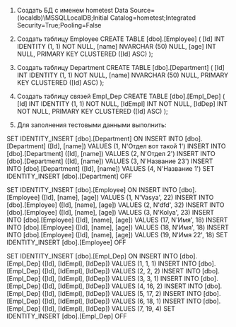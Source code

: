 1. Создать БД с именем hometest
Data Source=(localdb)\MSSQLLocalDB;Initial Catalog=hometest;Integrated Security=True;Pooling=False

2. Создать таблицу Employee
CREATE TABLE [dbo].[Employee] (
    [Id]   INT           IDENTITY (1, 1) NOT NULL,
    [name] NVARCHAR (50) NULL,
    [age]  INT           NULL,
    PRIMARY KEY CLUSTERED ([Id] ASC)
);

3. Создать таблицу Department
CREATE TABLE [dbo].[Department] (
    [Id]   INT           IDENTITY (1, 1) NOT NULL,
    [name] NVARCHAR (50) NULL,
    PRIMARY KEY CLUSTERED ([Id] ASC)
);

4. Создать таблицу связей Empl_Dep
CREATE TABLE [dbo].[Empl_Dep] (
    [Id]     INT IDENTITY (1, 1) NOT NULL,
    [IdEmpl] INT NOT NULL,
    [IdDep]  INT NOT NULL,
    PRIMARY KEY CLUSTERED ([Id] ASC)
);

5. Для заполнения тестовыми данными выполнить:

SET IDENTITY_INSERT [dbo].[Department] ON
INSERT INTO [dbo].[Department] ([Id], [name]) VALUES (1, N'Отдел вот такой 1')
INSERT INTO [dbo].[Department] ([Id], [name]) VALUES (2, N'Отдел 2')
INSERT INTO [dbo].[Department] ([Id], [name]) VALUES (3, N'Название 23')
INSERT INTO [dbo].[Department] ([Id], [name]) VALUES (4, N'Название 1')
SET IDENTITY_INSERT [dbo].[Department] OFF


SET IDENTITY_INSERT [dbo].[Employee] ON
INSERT INTO [dbo].[Employee] ([Id], [name], [age]) VALUES (1, N'Vasya', 22)
INSERT INTO [dbo].[Employee] ([Id], [name], [age]) VALUES (2, N'dfd', 32)
INSERT INTO [dbo].[Employee] ([Id], [name], [age]) VALUES (3, N'Kolya', 23)
INSERT INTO [dbo].[Employee] ([Id], [name], [age]) VALUES (17, N'Имя', 18)
INSERT INTO [dbo].[Employee] ([Id], [name], [age]) VALUES (18, N'Имя', 18)
INSERT INTO [dbo].[Employee] ([Id], [name], [age]) VALUES (19, N'Имя 22', 18)
SET IDENTITY_INSERT [dbo].[Employee] OFF


SET IDENTITY_INSERT [dbo].[Empl_Dep] ON
INSERT INTO [dbo].[Empl_Dep] ([Id], [IdEmpl], [IdDep]) VALUES (1, 1, 1)
INSERT INTO [dbo].[Empl_Dep] ([Id], [IdEmpl], [IdDep]) VALUES (2, 2, 2)
INSERT INTO [dbo].[Empl_Dep] ([Id], [IdEmpl], [IdDep]) VALUES (3, 3, 1)
INSERT INTO [dbo].[Empl_Dep] ([Id], [IdEmpl], [IdDep]) VALUES (4, 16, 2)
INSERT INTO [dbo].[Empl_Dep] ([Id], [IdEmpl], [IdDep]) VALUES (5, 17, 2)
INSERT INTO [dbo].[Empl_Dep] ([Id], [IdEmpl], [IdDep]) VALUES (6, 18, 1)
INSERT INTO [dbo].[Empl_Dep] ([Id], [IdEmpl], [IdDep]) VALUES (7, 19, 4)
SET IDENTITY_INSERT [dbo].[Empl_Dep] OFF

